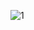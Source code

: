 ![1](https://github.com/Bayselonarrend/Bayselonarrend/assets/105596284/1ce1f049-102d-420a-a1c5-9df5faf582dc)

